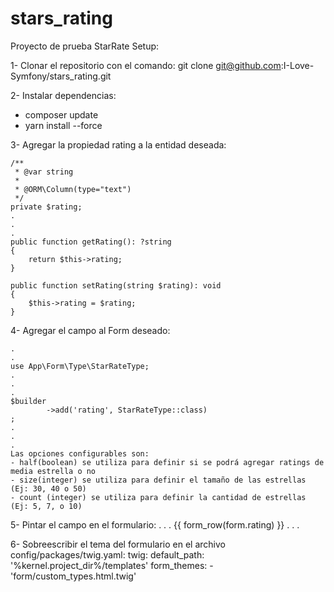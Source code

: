 # stars_rating
Proyecto de prueba StarRate
Setup:

1- Clonar el repositorio con el comando: git clone git@github.com:I-Love-Symfony/stars_rating.git

2- Instalar dependencias:
  - composer update
  - yarn install --force 
  
3- Agregar la propiedad rating a la entidad deseada:

    /**
     * @var string
     *
     * @ORM\Column(type="text")
     */
    private $rating;
	.
	.
	.
	public function getRating(): ?string
    {
        return $this->rating;
    }

    public function setRating(string $rating): void
    {
        $this->rating = $rating;
    }
	
4- Agregar el campo al Form deseado:	

	.
	.
	use App\Form\Type\StarRateType;
	.
	.
	.
	$builder
            ->add('rating', StarRateType::class)
    ;
	.
	.
	.
	Las opciones configurables son:
	- half(boolean) se utiliza para definir si se podrá agregar ratings de media estrella o no
	- size(integer) se utiliza para definir el tamaño de las estrellas (Ej: 30, 40 o 50)
	- count (integer) se utiliza para definir la cantidad de estrellas (Ej: 5, 7, o 10)
	
5- Pintar el campo en el formulario:
   .
   .
   .
   {{ form_row(form.rating) }}
   .
   .
   .
   
6- Sobreescribir el tema del formulario en el archivo config/packages/twig.yaml:
   twig:
    default_path: '%kernel.project_dir%/templates'
    form_themes:
        - 'form/custom_types.html.twig'   

   
